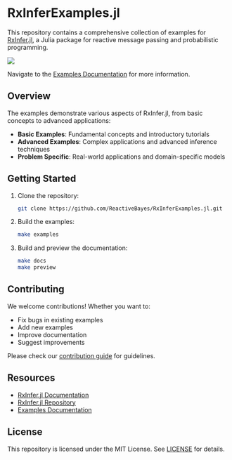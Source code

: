 # RxInferExamples.jl

This repository contains a comprehensive collection of examples for [RxInfer.jl](https://github.com/ReactiveBayes/RxInfer.jl), a Julia package for reactive message passing and probabilistic programming.

[![](https://img.shields.io/badge/docs-stable-blue.svg)](https://reactivebayes.github.io/RxInferExamples.jl/dev)

Navigate to the [Examples Documentation](https://reactivebayes.github.io/RxInferExamples.jl/stable) for more information.

## Overview

The examples demonstrate various aspects of RxInfer.jl, from basic concepts to advanced applications:

- **Basic Examples**: Fundamental concepts and introductory tutorials
- **Advanced Examples**: Complex applications and advanced inference techniques
- **Problem Specific**: Real-world applications and domain-specific models

## Getting Started

1. Clone the repository:
   ```bash
   git clone https://github.com/ReactiveBayes/RxInferExamples.jl.git
   ```

2. Build the examples:
   ```bash
   make examples
   ```

3. Build and preview the documentation:
   ```bash
   make docs
   make preview
   ```

## Contributing

We welcome contributions! Whether you want to:
- Fix bugs in existing examples
- Add new examples
- Improve documentation
- Suggest improvements

Please check our [contribution guide](https://reactivebayes.github.io/RxInferExamples.jl/stable/how_to_contribute.html) for guidelines.

## Resources

- [RxInfer.jl Documentation](https://reactivebayes.github.io/RxInfer.jl/stable/)
- [RxInfer.jl Repository](https://github.com/ReactiveBayes/RxInfer.jl)
- [Examples Documentation](https://reactivebayes.github.io/RxInferExamples.jl/stable)

## License

This repository is licensed under the MIT License. See [LICENSE](LICENSE) for details.